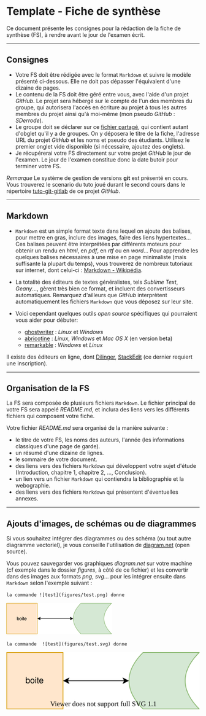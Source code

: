 # Template - Fiche de synthèse

Ce document présente les consignes pour la rédaction de la fiche de synthèse (FS), à rendre avant le jour de l'examen écrit.

---
## Consignes

 - Votre FS doit être rédigée avec le format `Markdown` et suivre le modèle présenté ci-dessous. Elle ne doit pas dépasser l'équivalent d'une dizaine de pages.  
 - Le contenu de la FS doit être géré entre vous, avec l'aide d'un projet _GitHub_. Le projet sera hébergé sur le compte de l'un des membres du groupe, qui autorisera l'accès en écriture au projet à tous les autres membres du projet ainsi qu'à moi-même (mon pseudo _GitHub_ : _SDerrode_).
 - Le groupe doit se déclarer sur ce [fichier partagé](https://partage.liris.cnrs.fr/index.php/s/4Q3JB8Xk3RtfcR3), qui contient autant d'obglet qu'il y a de groupes. On y déposera le titre de la fiche, l'adresse URL du projet _GitHub_ et les noms et pseudo des étudiants. Utilisez le premier onglet vide disponible (si nécessaire, ajoutez des onglets).
 - Je récupérerai votre FS directement sur votre projet _GitHub_ le jour de l'examen. Le jour de l'examen constitue donc la date butoir pour terminer votre FS.

*Remarque* Le système de gestion de versions **git** est présenté en cours. Vous trouverez le scenario du tuto joué durant le second cours dans le répertoire [tuto-git-gitlab](./tuto-git-gitlab) de ce projet _GitHub_.

---
## Markdown

 - `Markdown` est un simple format texte dans lequel on ajoute des balises, pour mettre en gras, inclure des images, faire des liens hypertextes... Ces balises peuvent être interprétées par différents moteurs pour obtenir un rendu en _html_, en _pdf_, en _rtf_ ou en _word_... Pour apprendre les quelques balises nécessaires à une mise en page minimaliste (mais suffisante la plupart du temps), vous trouverez de nombreux tutoriaux sur internet, dont celui-ci : [Markdown - Wikipédia](https://fr.wikipedia.org/wiki/Markdown).

 - La totalité des éditeurs de textes généralistes, tels _Sublime Text_, _Geany_..., gèrent très bien ce format, et incluent des convertisseurs automatiques. Remarquez d'ailleurs que _GitHub_ interprètent automatiquement les fichiers `Markdown` que vous déposez sur leur site.

 - Voici cependant quelques outils _open source_ spécifiques qui pourraient vous aider pour débuter:    
    - [ghostwriter](https://wereturtle.github.io/ghostwriter/) : _Linux_ et _Windows_
    - [abricotine](http://abricotine.brrd.fr) : _Linux_, _Windows_ et _Mac OS X_ (en version beta)
    - [remarkable](https://remarkableapp.github.io) : _Windows_ et _Linux_

Il existe des éditeurs en ligne, dont [Dilinger](https://dillinger.io), [StackEdit](https://stackedit.io/app#) (ce dernier requiert une inscription).


---
## Organisation de la FS

La FS sera composée de plusieurs fichiers `Markdown`. Le fichier principal de votre FS sera appelé _README.md_, et inclura des liens vers les différents fichiers qui composent votre fiche. 

Votre fichier _README.md_ sera organisé de la manière suivante :

 - le titre de votre FS, les noms des auteurs, l'année (les informations classiques d'une page de garde).    
 - un résumé d'une dizaine de lignes.    
 - le sommaire de votre document.     
 - des liens vers des fichiers `Markdown` qui développent votre sujet d'étude (Introduction, chapitre 1, chapitre 2, ..., Conclusion).    
 - un lien vers un fichier `Markdown` qui contiendra la bibliographie et la webographie.    
 - des liens vers des fichiers `Markdown` qui présentent d'éventuelles annexes.


---
## Ajouts d'images, de schémas ou de diagrammes

Si vous souhaitez intégrer des diagrammes ou des schéma (ou tout autre diagramme vectoriel), je vous conseille l'utilisation de [diagram.net](https://app.diagrams.net) (open source). 

Vous pouvez sauvegarder vos graphiques _diagram.net_ sur votre machine (cf exemple dans le dossier _figures_, à côté de ce fichier) et les convertir dans des images aux formats _png_, _svg_... pour les intégrer ensuite dans `Markdown` selon l'exemple suivant :

    la commande ![test](figures/test.png) donne
![test](figures/test.png)


    la commande  ![test](figures/test.svg) donne
![test](figures/test.svg)